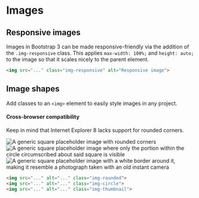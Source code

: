 
<h1 id="images" class="page-header">Images</h1>

<h2 id="images-responsive">Responsive images</h2>

<p>Images in Bootstrap 3 can be made responsive-friendly via the addition of the <code>.img-responsive</code> class. This applies <code>max-width: 100%;</code> and <code>height: auto;</code> to the image so that it scales nicely to the parent element.</p>

```html
<img src="..." class="img-responsive" alt="Responsive image">
```

<h2 id="images-shapes">Image shapes</h2>

<p>Add classes to an <code>&lt;img&gt;</code> element to easily style images in any project.</p>

<div class="bs-callout bs-callout-danger">
  <h4>Cross-browser compatibility</h4>
  <p>Keep in mind that Internet Explorer 8 lacks support for rounded corners.</p>
</div>

<div class="bs-example bs-example-images">
  <img data-src="holder.js/140x140" class="img-rounded" alt="A generic square placeholder image with rounded corners">
  <img data-src="holder.js/140x140" class="img-circle" alt="A generic square placeholder image where only the portion within the circle circumscribed about said square is visible">
  <img data-src="holder.js/140x140" class="img-thumbnail" alt="A generic square placeholder image with a white border around it, making it resemble a photograph taken with an old instant camera">
</div>

```html
<img src="..." alt="..." class="img-rounded">
<img src="..." alt="..." class="img-circle">
<img src="..." alt="..." class="img-thumbnail">
```


